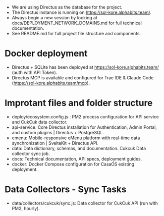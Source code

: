 - We are using Directus as the database for the project.
- The Directus instance is running on https://sol-kore.alphabits.team/.
- Always begin a new session by looking at docs/DEPLOYMENT_NETWORK_DOMAINS.md for full technical documentation.
- See README.md for full project file structure and components.

# Docker deployment
- Directus + SQLite has been deployed at https://sol-kore.alphabits.team/ (auth with API Token).
- Directus MCP is available and configured for Trae IDE & Claude Code (https://sol-kore.alphabits.team/mcp).

# Improtant files and folder structure
- deploy/ecosystem.config.js : PM2 process configuration for API service and CukCuk data collector.
- api-service: Core Directus installation for Authentication, Admin Portal, and custom plugins | Directus + PostgreSQL.
- emenu: Mobile-responsive eMenu platform with real-time data synchronization | SvelteKit + Directus API.
- data: Data dictionary, schemas, and documentation. Cukcuk Data collector sync job.
- docs: Technical documentation, API specs, deployment guides.
- docker: Docker Compose configuration for CasaOS existing deployment.

# Data Collectors - Sync Tasks
- data/collectors/cukcuk/sync.js: Data collector for CukCuk API (run with PM2, hourly).
